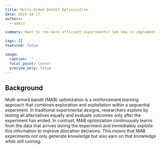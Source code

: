 ```yaml
---
title: Multi-Armed Bandit Optimization
date: 2025-10-17
authors:
  - admin

summary: Want to run more efficient experiments? See how to implement adaptive randomization in sequential experimental setups.

tags: []
featured: false

image:
  caption: ''
  focal_point: Center
  preview_only: false
---
```


## Background
Multi-armed bandit (MAB) optimization is a reinforcement learning approach that combines exploration and exploitation within a sequential experiment. In traditional experimental designs, researchers *explore* by testing all alternatives equally and evaluate outcomes only after the experiment has ended. In contrast, MAB optimization continuously learns from the data that arrives during the experiment and immediately *exploits* this information to improve allocation decisions. This means that MAB experiments not only generate knowledge but also earn on that knowledge *while still running*.


